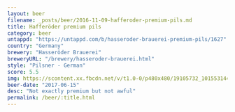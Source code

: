 ```yaml
---
layout: beer
filename: _posts/beer/2016-11-09-hafferoder-premium-pils.md
title: Hafferöder premium pils
category: beer
untappd: "https://untappd.com/b/hasseroder-brauerei-premium-pils/1627"
country: "Germany"
brewery: "Hasseröder Brauerei"
breweryURL: "/brewery/hasseroder-brauerei.html"
style: "Pilsner - German"
score: 5.5
img: https://scontent.xx.fbcdn.net/v/t1.0-0/p480x480/19105732_10155314455608745_7472804526033013835_n.jpg?_nc_cat=0&oh=ff6b9d0433285964e715c34782c1100e&oe=5BB9EF94
beer-date: "2017-06-15"
desc: "Not exactly premium but not awful"
permalink: /beer/:title.html
---
```

